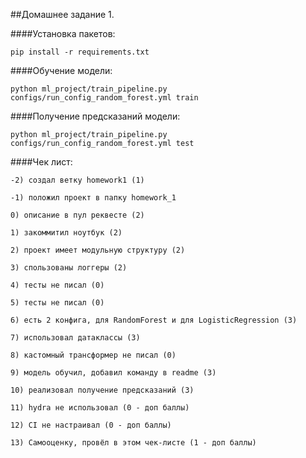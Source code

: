 ##Домашнее задание 1.

####Установка пакетов:

    pip install -r requirements.txt

####Обучение модели:

    python ml_project/train_pipeline.py configs/run_config_random_forest.yml train

####Получение предсказаний модели: 

    python ml_project/train_pipeline.py configs/run_config_random_forest.yml test

####Чек лист:
      
    -2) создал ветку homework1 (1)
    
    -1) положил проект в папку homework_1
    
    0) описание в пул реквесте (2)
    
    1) закоммитил ноутбук (2)
    
    2) проект имеет модульную структуру (2)
    
    3) спользованы логгеры (2)
    
    4) тесты не писал (0)
    
    5) тесты не писал (0)
    
    6) есть 2 конфига, для RandomForest и для LogisticRegression (3)
    
    7) использовал датаклассы (3) 
    
    8) кастомный трансформер не писал (0)
    
    9) модель обучил, добавил команду в readme (3)
    
    10) реализовал получение предсказаний (3)  
    
    11) hydra не использовал (0 - доп баллы)
    
    12) CI не настраивал (0 - доп баллы)
    
    13) Самооценку, провёл в этом чек-листе (1 - доп баллы) 